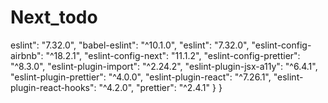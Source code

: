 # Next_todo
eslint": "7.32.0",
     "babel-eslint": "^10.1.0",
    "eslint": "7.32.0",
    "eslint-config-airbnb": "^18.2.1",
    "eslint-config-next": "11.1.2",
    "eslint-config-prettier": "^8.3.0",
    "eslint-plugin-import": "^2.24.2",
    "eslint-plugin-jsx-a11y": "^6.4.1",
    "eslint-plugin-prettier": "^4.0.0",
    "eslint-plugin-react": "^7.26.1",
    "eslint-plugin-react-hooks": "^4.2.0",
    "prettier": "^2.4.1"
  }
}

